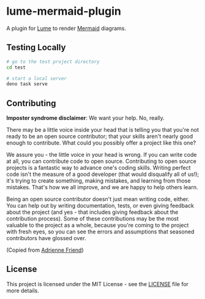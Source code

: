 # lume-mermaid-plugin

A plugin for [Lume](https://lume.land) to render [Mermaid](https://mermaid.js.org/) diagrams.

## Testing Locally

```bash
# go to the test project directory
cd test

# start a local server
deno task serve
```

## Contributing

**Imposter syndrome disclaimer**: We want your help. No, really.

There may be a little voice inside your head that is telling you that you're not ready to be an open source contributor; that your skills aren't nearly good enough to contribute. What could you possibly offer a project like this one?

We assure you - the little voice in your head is wrong. If you can write code at all, you can contribute code to open source. Contributing to open source projects is a fantastic way to advance one's coding skills. Writing perfect code isn't the measure of a good developer (that would disqualify all of us!); it's trying to create something, making mistakes, and learning from those mistakes. That's how we all improve, and we are happy to help others learn.

Being an open source contributor doesn't just mean writing code, either. You can help out by writing documentation, tests, or even giving feedback about the project (and yes - that includes giving feedback about the contribution process). Some of these contributions may be the most valuable to the project as a whole, because you're coming to the project with fresh eyes, so you can see the errors and assumptions that seasoned contributors have glossed over.

(Copied from [Adrienne Friend](https://github.com/adriennefriend/imposter-syndrome-disclaimer))

## License

This project is licensed under the MIT License - see the [LICENSE](LICENSE.md) file for more details.

